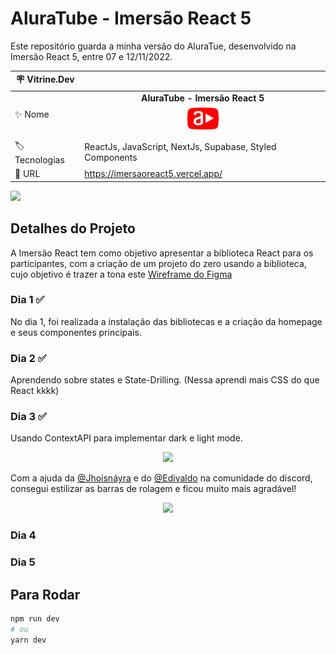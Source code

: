 # AluraTube - Imersão React 5
Este repositório guarda a minha versão do AluraTue, desenvolvido na Imersão React 5, entre 07 e 12/11/2022.

| :placard: Vitrine.Dev |     |
| -------------  | --- |
| :sparkles: Nome        | <center>**AluraTube - Imersão React 5** <br><img src="./public/favicon.png" /></center>
| :label: Tecnologias | ReactJs, JavaScript, NextJs, Supabase, Styled Components
| :rocket: URL         | https://imersaoreact5.vercel.app/

<!-- Inserir imagem com a #vitrinedev ao final do link -->
![](https://i.imgur.com/P671JRV.png#vitrinedev)

## Detalhes do Projeto
A Imersão React tem como objetivo apresentar a biblioteca React para os participantes, com a criação de um projeto do zero usando a biblioteca, cujo objetivo é trazer a tona este <a href="https://www.figma.com/file/1acrju7CLwHkSh6e7xEk9h/Aluratube">Wireframe do Figma</a>

### Dia 1 ✅
No dia 1, foi realizada a instalação das bibliotecas e a criação da homepage e seus componentes principais.

### Dia 2 ✅
Aprendendo sobre states e State-Drilling.
(Nessa aprendi mais CSS do que React kkkk)

### Dia 3 ✅
Usando ContextAPI para implementar dark e light mode. <br>
<center><img src="https://media.giphy.com/media/CJHCSlobvk3omn4dhn/giphy-downsized.gif" /></center>

Com a ajuda da <a href="https://github.com/jhoisz">@Jhoisnáyra</a> e do <a href="https://github.com/EdiJunior88">@Edivaldo</a> na comunidade do discord, consegui estilizar as barras de rolagem e ficou muito mais agradável!

<center><img src="https://media.giphy.com/media/bfrFdB612gN6OKj1uy/giphy-downsized.gif" /></center>

### Dia 4

### Dia 5

## Para Rodar
```bash
npm run dev
# ou
yarn dev
```
